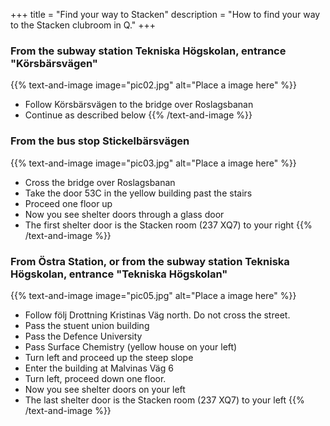 +++
title = "Find your way to Stacken"
description = "How to find your way to the Stacken clubroom in Q."
+++

### From the subway station Tekniska Högskolan, entrance "Körsbärsvägen"
{{% text-and-image image="pic02.jpg" alt="Place a image here" %}}


* Follow Körsbärsvägen to the bridge over Roslagsbanan
* Continue as described below
{{% /text-and-image %}}

### From the bus stop Stickelbärsvägen
{{% text-and-image image="pic03.jpg" alt="Place a image here" %}}

* Cross the bridge over Roslagsbanan
* Take the door 53C in the yellow building past the stairs
* Proceed one floor up
* Now you see shelter doors through a glass door
* The first shelter door is the Stacken room (237 XQ7) to your right
{{% /text-and-image %}}

### From Östra Station, or from the subway station Tekniska Högskolan, entrance "Tekniska Högskolan"
{{% text-and-image image="pic05.jpg" alt="Place a image here" %}}

* Follow följ Drottning Kristinas Väg north. Do not cross the street.
* Pass the stuent union building
* Pass the Defence University
* Pass Surface Chemistry (yellow house on your left)
* Turn left and proceed up the steep slope
* Enter the building at Malvinas Väg 6
* Turn left, proceed down one floor.
* Now you see shelter doors on your left
* The last shelter door is the Stacken room (237 XQ7) to your left
{{% /text-and-image %}}
